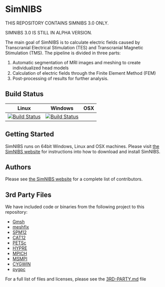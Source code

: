 # SimNIBS

THIS REPOSITORY CONTAINS SIMNIBS 3.0 ONLY.

SIMNIBS 3.0 IS STILL IN ALPHA VERSION.

The main goal of SimNIBS is to calculate electric fields caused by Transcranial Electrical Stimulation (TES) and Transcranial Magnetic Stimulation (TMS).
The pipeline is divided in three parts:
1. Automatic segmentation of MRI images and meshing to create individualized head models
2. Calculation of electric fields through the Finite Element Method (FEM)
3. Post-processing of results for further analysis.

## Build Status
| Linux                                                                                                                                                                                             | Windows                                                                                                                                                                                           | OSX |
|---------------------------------------------------------------------------------------------------------------------------------------------------------------------------------------------------|---------------------------------------------------------------------------------------------------------------------------------------------------------------------------------------------------|-----|
| [![Build Status](https://dev.azure.com/simnibs/simnibs/_apis/build/status/Documentation?branchName=master)](https://dev.azure.com/simnibs/simnibs/_build/latest?definitionId=8&branchName=master) | [![Build Status](https://dev.azure.com/simnibs/simnibs/_apis/build/status/Documentation?branchName=master)](https://dev.azure.com/simnibs/simnibs/_build/latest?definitionId=8&branchName=master) |     |

## Getting Started
 
SimNIBS runs on 64bit Windows, Linux and OSX machines.
Please visit [the SimNIBS website](http://www.simnibs.org) for instructions into how to download and install SimNIBS.


## Authors
Please see [the SimNIBS website](http://www.simnibs.org) for a complete list of contributors.

## 3rd Party Files
We have included code or binaries from the following project to this repository:
* [Gmsh](www.gmsh.info)
* [meshfix](https://github.com/MarcoAttene/MeshFix-V2.1)
* [SPM12](https://www.fil.ion.ucl.ac.uk/spm/software/spm12/)
* [CAT12](http://www.neuro.uni-jena.de/cat/)
* [PETSc](https://www.mcs.anl.gov/petsc/)
* [HYPRE](https://www.mcs.anl.gov/petsc://computation.llnl.gov/projects/hypre-scalable-linear-solvers-multigrid-methods)
* [MPICH](https://www.mpich.org/)
* [MSMPI](https://github.com/Microsoft/Microsoft-MPI)
* [CYGWIN](https://www.cygwin.com/)
* [pygpc](https://github.com/konstantinweise/pygpc)

For a full list of files and licenses, please see the [3RD-PARTY.md](3RD-PARTY.md) file
